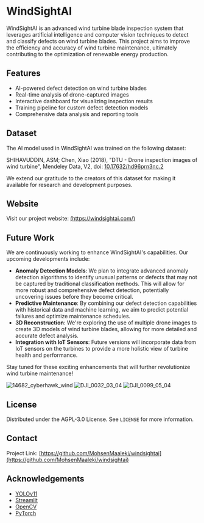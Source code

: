 # WindSightAI

WindSightAI is an advanced wind turbine blade inspection system that leverages artificial intelligence and computer vision techniques to detect and classify defects on wind turbine blades. This project aims to improve the efficiency and accuracy of wind turbine maintenance, ultimately contributing to the optimization of renewable energy production.

## Features

- AI-powered defect detection on wind turbine blades
- Real-time analysis of drone-captured images
- Interactive dashboard for visualizing inspection results
- Training pipeline for custom defect detection models
- Comprehensive data analysis and reporting tools

## Dataset

The AI model used in WindSightAI was trained on the following dataset:

SHIHAVUDDIN, ASM; Chen, Xiao (2018), "DTU - Drone inspection images of wind turbine", Mendeley Data, V2, doi: [10.17632/hd96prn3nc.2](https://doi.org/10.17632/hd96prn3nc.2)

We extend our gratitude to the creators of this dataset for making it available for research and development purposes.

## Website

Visit our project website: [(https://windsightai.com/)](([https://windsightai.com/)])

## Future Work

We are continuously working to enhance WindSightAI's capabilities. Our upcoming developments include:

- **Anomaly Detection Models**: We plan to integrate advanced anomaly detection algorithms to identify unusual patterns or defects that may not be captured by traditional classification methods. This will allow for more robust and comprehensive defect detection, potentially uncovering issues before they become critical.
- **Predictive Maintenance**: By combining our defect detection capabilities with historical data and machine learning, we aim to predict potential failures and optimize maintenance schedules.
- **3D Reconstruction**: We're exploring the use of multiple drone images to create 3D models of wind turbine blades, allowing for more detailed and accurate defect analysis.
- **Integration with IoT Sensors**: Future versions will incorporate data from IoT sensors on the turbines to provide a more holistic view of turbine health and performance.

Stay tuned for these exciting enhancements that will further revolutionize wind turbine maintenance!

![14682_cyberhawk_wind](https://github.com/user-attachments/assets/4a9d01c8-fec3-4d89-9384-80aede03adcf)
![DJI_0032_03_04](https://github.com/user-attachments/assets/2ca01596-ce5b-4e13-9ba8-7b09cb9c3af7)
![DJI_0099_05_04](https://github.com/user-attachments/assets/77ab120e-15c2-4fe8-86ea-ef80117d6e0d)

## License

Distributed under the AGPL-3.0 License. See `LICENSE` for more information.

## Contact

Project Link: [https://github.com/MohsenMaaleki/windsightai](https://github.com/MohsenMaaleki/windsightai)

## Acknowledgements

- [YOLOv11](https://github.com/ultralytics/ultralytics)
- [Streamlit](https://streamlit.io/)
- [OpenCV](https://opencv.org/)
- [PyTorch](https://pytorch.org/)
